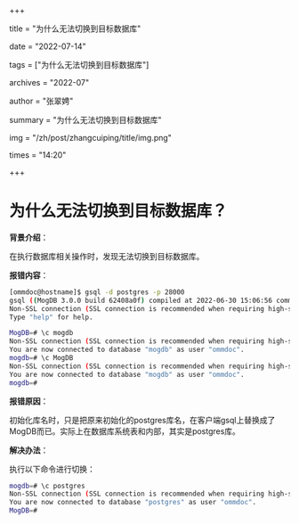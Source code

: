 +++

title = "为什么无法切换到目标数据库" 

date = "2022-07-14" 

tags = ["为什么无法切换到目标数据库"] 

archives = "2022-07" 

author = "张翠娉" 

summary = "为什么无法切换到目标数据库"

img = "/zh/post/zhangcuiping/title/img.png" 

times = "14:20"

+++

# 为什么无法切换到目标数据库？

**背景介绍**：

在执行数据库相关操作时，发现无法切换到目标数据库。

**报错内容**：

```bash
[ommdoc@hostname]$ gsql -d postgres -p 28000
gsql ((MogDB 3.0.0 build 62408a0f) compiled at 2022-06-30 15:06:56 commit 0 last mr  )
Non-SSL connection (SSL connection is recommended when requiring high-security)
Type "help" for help.

MogDB=# \c mogdb
Non-SSL connection (SSL connection is recommended when requiring high-security)
You are now connected to database "mogdb" as user "ommdoc".
mogdb=# \c MogDB
Non-SSL connection (SSL connection is recommended when requiring high-security)
You are now connected to database "mogdb" as user "ommdoc".
mogdb=#
```

**报错原因**：

初始化库名时，只是把原来初始化的postgres库名，在客户端gsql上替换成了MogDB而已。实际上在数据库系统表和内部，其实是postgres库。

**解决办法**：

执行以下命令进行切换：

```bash
mogdb=# \c postgres
Non-SSL connection (SSL connection is recommended when requiring high-security)
You are now connected to database "postgres" as user "ommdoc".
MogDB=# 
```